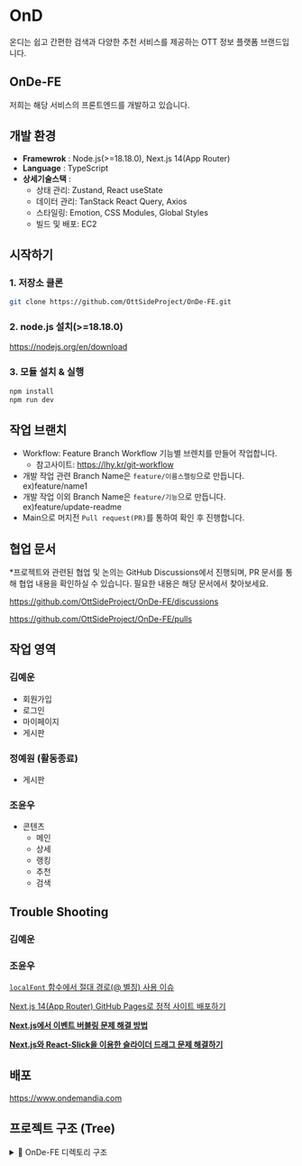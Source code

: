 # OnD

온디는 쉽고 간편한 검색과 다양한 추천 서비스를 제공하는 OTT 정보 플랫폼 브랜드입니다.

## OnDe-FE

저희는 해당 서비스의 프론트엔드를 개발하고 있습니다.


<!-- 최종적으로 레이아웃이 완성되면 동작화면을 영상으로 업로드할 예정입니다.  -->

## 개발 환경

* **Framewrok** : Node.js(>=18.18.0), Next.js 14(App Router)
* **Language** : TypeScript
* **상세기술스택** : 
  * 상태 관리: Zustand, React useState
  * 데이터 관리: TanStack React Query, Axios
  * 스타일링: Emotion, CSS Modules, Global Styles
  * 빌드 및 배포: EC2 


## 시작하기
 
### 1. 저장소 클론
~~~sh
git clone https://github.com/OttSideProject/OnDe-FE.git
~~~

### 2. node.js 설치(>=18.18.0)
https://nodejs.org/en/download

### 3. 모듈 설치 & 실행 

~~~sh
npm install
npm run dev
~~~

## 작업 브랜치

* Workflow: Feature Branch Workflow 기능별 브렌치를 만들어 작업합니다.
  + 참고사이트: https://lhy.kr/git-workflow
* 개발 작업 관련 Branch Name은 `feature/이름스펠링`으로 만듭니다. ex)feature/name1
* 개발 작업 이외 Branch Name은 `feature/기능`으로 만듭니다. ex)feature/update-readme
* Main으로 머지전 `Pull request(PR)`를 통하여 확인 후 진행합니다.

## 협업 문서

*프로젝트와 관련된 협업 및 논의는 GitHub Discussions에서 진행되며, PR 문서를 통해 협업 내용을 확인하실 수 있습니다. 필요한 내용은 해당 문서에서 찾아보세요.

https://github.com/OttSideProject/OnDe-FE/discussions

https://github.com/OttSideProject/OnDe-FE/pulls


## 작업 영역

### 김예운

* 회원가입
* 로그인
* 마이페이지
* 게시판 

### 정예원 (활동종료)
* 게시판

### 조윤우

* 콘텐츠 
  * 메인 
  * 상세
  * 랭킹
  * 추천 
  * 검색 

## Trouble Shooting 

### 김예운

### 조윤우

[`localFont` 함수에서 절대 경로(@ 별칭) 사용 이슈](https://www.notion.so/tomorrowcho/localFont-a9398652d1a546138a62a13f552b9b98)

[Next.js 14(App Router) GitHub Pages로 정적 사이트 배포하기](https://www.notion.so/Next-js-14-App-Router-GitHub-Pages-1041c66258d480f0af5edfd3d7f20fd5?pvs=21)

[**Next.js에서 이벤트 버블링 문제 해결 방법**](https://www.notion.so/Next-js-1041c66258d480c69b28ebd3aa90e300?pvs=21)

[**Next.js와 React-Slick을 이용한 슬라이더 드래그 문제 해결하기**](https://tomorrowcho.notion.site/Next-js-React-Slick-1281c66258d480f3b893c7f72a00d1e3?pvs=4)


## 배포
https://www.ondemandia.com

## 프로젝트 구조 (Tree)

<details>
<summary>📂 OnDe-FE 디렉토리 구조</summary>


```
📂 OnDe-FE                     # 온디 프론트엔드 프로젝트 루트
├── 📄 README.md              # 프로젝트 개요 및 사용법 설명
├── 📄 next.config.mjs        # Next.js 설정 파일
├── 📄 package-lock.json      # 설치된 패키지 버전 잠금
├── 📄 package.json           # 프로젝트 의존성 및 스크립트 정의

├── 📂 public/                # 정적 파일 디렉토리
│   └── 📂 assets/            # 폰트 및 이미지
│       ├── 📂 fonts/         # 웹폰트 파일
│       └── 📂 images/        # 이미지 파일
│   ├── 📄 favicon.svg        # 파비콘
│   ├── 📄 mockServiceWorker.js # MSW: 목 API를 위한 서비스워커
│   └── 📄 privacy-policy.txt # 개인정보처리방침 텍스트

├── 📂 src/                   # 애플리케이션 소스 코드
│   ├── 📂 __mocks__/         # 테스트용 mock 데이터 및 헬퍼 함수
│   │   ├── 📂 data/          # mock 데이터
│   │   └── 📂 helpers/       # mock 관련 헬퍼 함수
│   ├── 📂 _types/            # 전역 타입 정의
│   │   ├── 📂 board/         # 게시판 관련 타입
│   │   └── 📂 common/        # 공통적으로 쓰이는 타입
│   ├── 📂 api/               # API 관련 설정
│   │   └── 📂 core/          # Axios 인스턴스, API 유틸 등 핵심 로직
│   ├── 📂 app/               # App Router 기반의 페이지 구조
│   │   ├── 📂 board/         # 게시판 페이지
│   │   │   ├── 📂 create/    # 게시글 생성
│   │   │   └── 📂 details/   # 게시글 상세
│   │   ├── 📂 contents/      # 콘텐츠 페이지
│   │   │   ├── 📂 [type]/    # 콘텐츠 타입별 (영화/드라마)
│   │   │   ├── 📂 detail/    # 콘텐츠 상세 페이지
│   │   │   ├── 📂 main/      # 콘텐츠 메인 페이지
│   │   │   ├── 📂 popular-dramas/ # 인기 드라마
│   │   │   ├── 📂 popular-movies/ # 인기 영화
│   │   │   ├── 📂 ranking/   # 콘텐츠 랭킹
│   │   │   └── 📂 recommended/ # 추천 콘텐츠
│   │   └── 📂 users/         # 유저 관련 페이지
│   │       ├── 📂 login/     # 로그인
│   │       ├── 📂 mypage/    # 마이페이지
│   │       └── 📂 signup/    # 회원가입
│   ├── 📂 components/        # 재사용 가능한 UI 컴포넌트
│   │   ├── 📂 board/         # 게시판 관련 컴포넌트
│   │   │   └── 📂 main/      # 게시판 메인 전용 컴포넌트
│   │   ├── 📂 header/        # 헤더 UI
│   │   └── 📂 user/          # 유저 관련 컴포넌트
│   ├── 📂 entities/          # 도메인 단위 비즈니스 로직
│   │   └── 📂 contents/      # 콘텐츠 도메인
│   │       ├── 📂 category/  # 카테고리별 API/상수
│   │       │   ├── 📂 api/
│   │       │   └── 📂 constants/
│   │       ├── 📂 detail/    # 콘텐츠 상세 관련 상태관리
│   │       │   └── 📂 stores/
│   │       ├── 📂 filter/    # 필터 관련 상태관리
│   │       │   └── 📂 stores/
│   │       ├── 📂 hooks/     # 콘텐츠 관련 custom hooks
│   │       ├── 📂 main/      # 메인 콘텐츠 관련 API/스토어
│   │       │   ├── 📂 api/
│   │       │   └── 📂 stores/
│   │       ├── 📂 ranking/   # 랭킹 관련 API
│   │       │   └── 📂 api/
│   │       └── 📂 recommended/ # 추천 관련 API/스토어
│   │           ├── 📂 api/
│   │           └── 📂 stores/
│   ├── 📂 hooks/             # 공통 custom hooks
│   ├── 📂 features/          # 도메인 UI 및 유틸 모듈
│   │   └── 📂 contents/
│   │       ├── 📂 ui/        # 콘텐츠 관련 UI 요소
│   │       │   ├── 📂 board-section/
│   │       │   ├── 📂 detail/
│   │       │   │   └── 📂 tabs/
│   │       │   ├── 📂 header/
│   │       │   │   └── 📂 sub-elements/
│   │       │   ├── 📂 ott-selector/
│   │       │   ├── 📂 ranking/
│   │       │   ├── 📂 recommended/
│   │       │   ├── 📂 section-list/
│   │       │   └── 📂 today-pick/
│   │       └── 📂 utils/     # 콘텐츠 관련 유틸 함수
│   ├── 📂 shared/            # 전역 유틸리티 및 공용 모듈
│   │   ├── 📂 api/           # 공용 API 유틸
│   │   │   ├── 📂 actions/
│   │   │   ├── 📂 filter/
│   │   │   └── 📂 search/
│   │   ├── 📂 lib/           # 라이브러리성 모듈
│   │   │   ├── 📂 hooks/     # 공용 훅
│   │   │   └── 📂 stores/    # 공용 상태관리
│   │   ├── 📂 types/         # 공용 타입
│   │   │   └── 📂 contents/
│   │   ├── 📂 ui/            # 공용 UI 컴포넌트
│   │   │   ├── 📂 action-bar/
│   │   │   ├── 📂 button-group/
│   │   │   ├── 📂 dimmed-background/
│   │   │   ├── 📂 filter/
│   │   │   ├── 📂 go-back/
│   │   │   ├── 📂 loading/
│   │   │   ├── 📂 navigation/
│   │   │   ├── 📂 search/
│   │   │   ├── 📂 status-bar/
│   │   │   ├── 📂 tabs/
│   │   │   ├── 📂 toggle/
│   │   │   ├── 📂 type/
│   │   │   └── 📂 view-more/
│   │   └── 📂 utils/         # 공용 유틸 함수
│   ├── 📂 styles/            
│   │   ├── 📂 board/         # 게시판 스타일
│   │   ├── 📂 core/          # 공통 스타일
│   │   └── 📂 user/          # 유저 관련 스타일
├── 📄 tsconfig.json          # TypeScript 설정 파일

```

</details>


<!-- ## 회고 

### 김예운

### 조윤우 -->

<!-- ## 요구사항 명세서 -->

